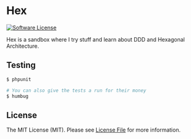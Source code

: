 # Hex

[![Software License](https://img.shields.io/badge/license-MIT-brightgreen.svg?style=flat-square)](LICENSE.md)


Hex is a sandbox where I try stuff and learn about DDD and Hexagonal Architecture.


## Testing

```bash
$ phpunit

# You can also give the tests a run for their money
$ humbug
```


## License

The MIT License (MIT). Please see [License File](LICENSE) for more information.
